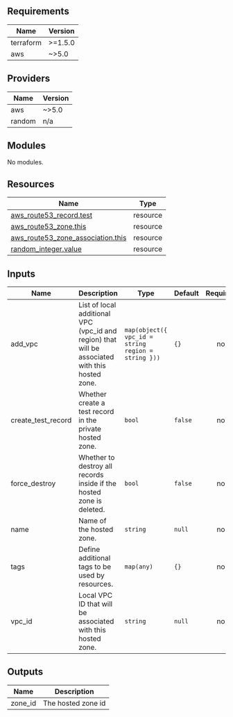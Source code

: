 <!-- BEGIN_TF_DOCS -->
## Requirements

| Name | Version |
|------|---------|
| terraform | >=1.5.0 |
| aws | ~>5.0 |

## Providers

| Name | Version |
|------|---------|
| aws | ~>5.0 |
| random | n/a |

## Modules

No modules.

## Resources

| Name | Type |
|------|------|
| [aws_route53_record.test](https://registry.terraform.io/providers/hashicorp/aws/latest/docs/resources/route53_record) | resource |
| [aws_route53_zone.this](https://registry.terraform.io/providers/hashicorp/aws/latest/docs/resources/route53_zone) | resource |
| [aws_route53_zone_association.this](https://registry.terraform.io/providers/hashicorp/aws/latest/docs/resources/route53_zone_association) | resource |
| [random_integer.value](https://registry.terraform.io/providers/hashicorp/random/latest/docs/resources/integer) | resource |

## Inputs

| Name | Description | Type | Default | Required |
|------|-------------|------|---------|:--------:|
| add\_vpc | List of local additional VPC (vpc\_id and region) that will be associated with this hosted zone. | ```map(object({ vpc_id = string region = string }))``` | `{}` | no |
| create\_test\_record | Whether create a test record in the private hosted zone. | `bool` | `false` | no |
| force\_destroy | Whether to destroy all records inside if the hosted zone is deleted. | `bool` | `false` | no |
| name | Name of the hosted zone. | `string` | `null` | no |
| tags | Define additional tags to be used by resources. | `map(any)` | `{}` | no |
| vpc\_id | Local VPC ID that will be associated with this hosted zone. | `string` | `null` | no |

## Outputs

| Name | Description |
|------|-------------|
| zone\_id | The hosted zone id |
<!-- END_TF_DOCS -->
